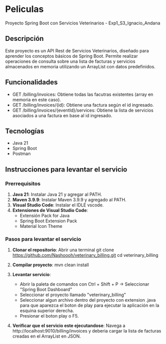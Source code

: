 # Peliculas
Proyecto Spring Boot con Servicios Veterinarios - Exp1_S3_Ignacio_Andana

## Descripción
Este proyecto es un API Rest de Servicios Veterinarios, diseñado para aprender los conceptos básicos de Spring Boot. Permite realizar operaciones de consulta sobre una lista de facturas y servicios almacenados en memoria utilizando un ArrayList con datos predefinidos.

## Funcionalidades
- GET /billing/invoices: Obtiene todas las facutras existentes (array en memoria en este caso).
- GET /billing/invoices/{id}: Obtiene una factura según el id ingresado.
- GET /billing/invoices/{eventId}/services: Obtiene la lista de servicios asociados a una factura en base al id ingresado.

## Tecnologías
- Java 21
- Spring Boot
- Postman

## Instrucciones para levantar el servicio

### Prerrequisitos
1. **Java 21**: Instalar Java 21 y agregar al PATH.
2. **Maven 3.9.9**: Instalar Maven 3.9.9 y agregado al PATH.
3. **Visual Studio Code**: Instalar el IDLE vscode.
4. **Extensiones de Visual Studio Code**:
   - Extensión Pack for Java
   - Spring Boot Extension Pack
   - Material Icon Theme

### Pasos para levantar el servicio

1. **Clonar el repositorio**:
   Abrir una terminal 
   git clone https://github.com/Nashoooh/veterinary_billing.git
   cd veterinary_billing

2. **Compilar proyecto**:
    mvn clean install

3. **Levantar servicio**:
    - Abrir la paleta de comandos con Ctrl + Shift + P -> Seleccionar "Spring Boot Dashboard"
    - Seleccionar el proyecto llamado "veterinary_billing"
    - Seleccionar algun archivo dentro del proyecto con extension .java para que aparezca el boton de play para ejecutar la aplicación en la esquina superior derecha.
    - Presionar el boton play o F5.

4. **Verificar que el servicio este ejecutandose**:
    Navega a http://localhost:9010/billing/invoices y deberia cargar la lista de facturas creadas en el ArrayList en JSON.